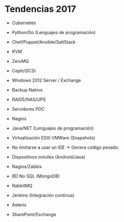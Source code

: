 
# Tendencias 2017

* Cubernetes
* Python/Go (Lenguajes de programación)
* Chef/Puppet/Ansible/SaltStack
* KVM
* ZeroMQ
* Ceph/iSCSI

* Windows 2012 Server / Exchange
* Backup Nakivo
* RAID5/NAS/UPS
* Servidores PDC
* Nagios
* Java/NET (Lenguajes de programación)
* Virtualización ESXi VMWare (Snapshots)

* No limitarse a usar un IDE -> Genera código pesado.
* Dispositivos móviles (Android/Java)

* Nagios/Zabbix
* BD No SQL (MongoDB)
* RabbitMQ
* Jenkins (Integración contínua)
* Asterix
* SharePoint/Exchange
